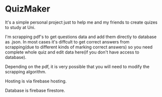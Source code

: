 # QuizMaker

It's a simple personal project just to help me and my friends to create quizes to study at Uni.

I'm scrapping pdf's to get questions data and add them directly to database as .json. In most cases it's diffcult to get correct answers from scrapping(due to different kinds of marking correct answers) so you need complete whole quiz and edit data here(if you don't have access to database).

Depending on the pdf, it is very possible that you will need to modify the scrapping algorithm.

Hosting is via firebase hosting.

Database is firebase firestore.
